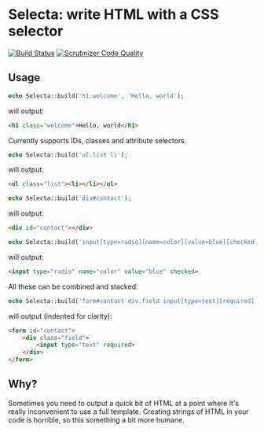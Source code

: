 # Selecta: write HTML with a CSS selector

[![Build Status](https://travis-ci.org/drewm/selecta.svg)](https://travis-ci.org/drewm/selecta)
[![Scrutinizer Code Quality](https://scrutinizer-ci.com/g/drewm/selecta/badges/quality-score.png?b=master)](https://scrutinizer-ci.com/g/drewm/selecta/?branch=master)

## Usage

```php
echo Selecta::build('h1.welcome', 'Hello, world');
```

will output:

```html
<h1 class="welcome">Hello, world</h1>
```

Currently supports IDs, classes and attribute selectors.

```php
echo Selecta::build('ul.list li');
```

will output:

```html
<ul class="list"><li></li></ul>
```

```php
echo Selecta::build('div#contact');
```

will output:

```html
<div id="contact"></div>
```

```php
echo Selecta::build('input[type=radio][name=color][value=blue][checked]');
```

will output:

```html
<input type="radio" name="color" value="blue" checked>
```

All these can be combined and stacked:

```php
echo Selecta::build('form#contact div.field input[type=text][required]');
```

will output (indented for clarity):

```html
<form id="contact">
	<div class="field">
		<input type="text" required>
	</div>
</form>
```

## Why?

Sometimes you need to output a quick bit of HTML at a point where it's really inconvenient to use a full template. Creating strings of HTML in your code is horrible, so this something a bit more humane. 